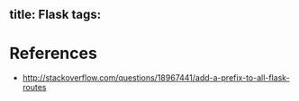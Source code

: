 title: Flask
tags:
---


# References

- <http://stackoverflow.com/questions/18967441/add-a-prefix-to-all-flask-routes>
